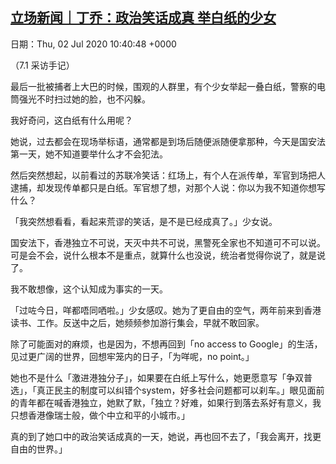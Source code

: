 [立场新闻｜丁乔：政治笑话成真 举白纸的少女](https://chinadigitaltimes.net/chinese/2020/07/%e7%ab%8b%e5%9c%ba%e6%96%b0%e9%97%bb%ef%bd%9c%e4%b8%81%e4%b9%94%ef%bc%9a%e6%94%bf%e6%b2%bb%e7%ac%91%e8%af%9d%e6%88%90%e7%9c%9f-%e4%b8%be%e7%99%bd%e7%ba%b8%e7%9a%84%e5%b0%91%e5%a5%b3/)
------
日期：Thu, 02 Jul 2020 10:40:48 +0000

<p>（7.1 采访手记）</p><p>最后一批被捕者上大巴的时候，围观的人群里，有个少女举起一叠白纸，警察的电筒强光不时扫过她的脸，也不闪躲。</p><p>我好奇问，这白纸有什么用呢？</p><p>她说，过去都会在现场举标语，通常都是到场后随便派随便拿那种，今天是国安法第一天，她不知道要举什么才不会犯法。</p><p>然后突然想起，以前看过的苏联冷笑话：红场上，有个人在派传单，军官到场把人逮捕，却发现传单都只是白纸。军官想了想，对那个人说：你以为我不知道你想写什么？</p><p>「我突然想看看，看起来荒谬的笑话，是不是已经成真了。」少女说。</p><p>国安法下，香港独立不可说，天灭中共不可说，黑警死全家也不知道可不可以说。可是会不会，说什么根本不是重点，就算什么也没说，统治者觉得你说了，就是说了。</p><p>我不敢想像，这个认知成为事实的一天。</p><p>「过咗今日，咩都唔同哂啦。」少女感叹。她为了更自由的空气，两年前来到香港读书、工作。反送中之后，她频频参加游行集会，早就不敢回家。</p><p>除了可能面对的麻烦，也是因为，不想再回到「no access to Google」的生活，见过更广阔的世界，回想牢笼内的日子，「为咩呢，no point。」</p><p>她也不是什么「激进港独分子」，如果要在白纸上写什么，她更愿意写「争双普选」，「真正民主的制度可以纠错个system，好多社会问题都可以刹车。」眼见面前的青年都在喊香港独立，她默了默，「独立？好难，如果行到落去系好有意义，我只想香港像瑞士般，做个中立和平的小城市。」</p><p>真的到了她口中的政治笑话成真的一天，她说，再也回不去了，「我会离开，找更自由的世界。」</p>
